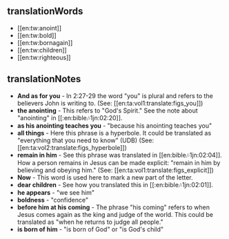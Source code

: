 ## translationWords

* [[en:tw:anoint]]
* [[en:tw:bold]]
* [[en:tw:bornagain]]
* [[en:tw:children]]
* [[en:tw:righteous]]

## translationNotes

* **And as for you** - In 2:27-29 the word "you" is plural and refers to the believers John is writing to. (See: [[en:ta:vol1:translate:figs_you]])
* **the anointing** - This refers to "God's Spirit." See the note about "anointing" in [[:en:bible:notes:1jn:02:20]].
* **as his anointing teaches you** - "because his anointing teaches you"
* **all things** - Here this phrase is a hyperbole. It could be translated as "everything that you need to know" (UDB) (See: [[en:ta:vol2:translate:figs_hyperbole]])
* **remain in him** - See this phrase was translated in [[en:bible:notes:1jn:02:04]]. How a person remains in Jesus can be made explicit: "remain in him by believing and obeying him." (See: [[en:ta:vol1:translate:figs_explicit]])
* **Now** - This word is used here to mark a new part of the letter.
* **dear children** - See how you translated this in [[:en:bible:notes:1jn:02:01]].
* **he appears** - "we see him"
* **boldness** - "confidence"
* **before him at his coming** - The phrase "his coming" refers to when Jesus comes again as the king and judge of the world. This could be translated as "when he returns to judge all people."
* **is born of him** - "is born of God" or "is God's child"
